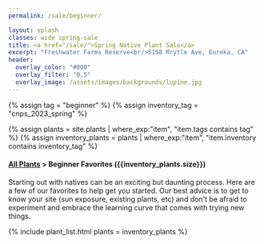 ```yaml
---
permalink: /sale/beginner/

layout: splash
classes: wide spring-sale
title: <a href="/sale/">Spring Native Plant Sale</a> 
excerpt: "Freshwater Farms Reserve<br/>5158 Mrytle Ave, Eureka, CA"
header:
  overlay_color: "#000"
  overlay_filter: "0.5"
  overlay_image: /assets/images/backgrounds/lupine.jpg
---
```


<!-- Jekyll 3.9 doesnt support and/or in where_exp so we have to do this the messy way -->

{% assign tag = "beginner" %}
{% assign inventory_tag = "cnps_2023_spring" %}

{% assign plants = site.plants | where_exp:"item",
    "item.tags contains tag" %}
{% assign inventory_plants = plants | where_exp:"item",
    "item.inventory contains inventory_tag" %}

<div class="subheading">
    <h4><a href="/sale/all/">All Plants</a> >  Beginner Favorites ({{inventory_plants.size}})</h4>
    <p class="notice">
    Starting out with natives can be an exciting but daunting process. Here are a few of our favorites to help get you started. Our best advice is to get to know your site (sun exposure, existing plants, etc) and don't be afraid to experiment and embrace the learning curve that comes with trying new things.
    </p>
</div>

{% include plant_list.html 
    plants = inventory_plants
%}


